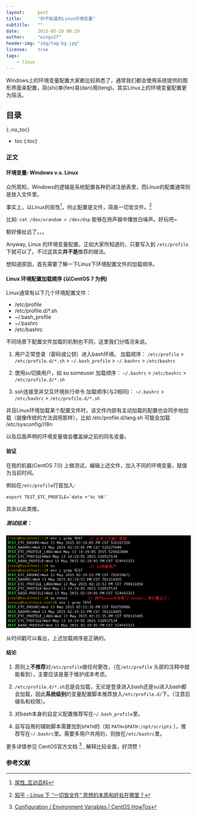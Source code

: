 ```yaml
---
layout:     post
title:      "你不知道的Linux环境变量"
subtitle:   ""
date:		2015-05-28 00:29
author:     "wings27"
header-img: "img/tag-bg.jpg"
license:    true
tags:
    - linux
---
```


Windows上的环境变量配置大家都比较熟悉了，通常我们都会使用系统提供的图形界面来配置，简(shi)单(fen)易(dan)用(teng)。其实Linux上的环境变量配置更为简洁。

## 目录
{:.no_toc}

- toc
{:toc}


### 正文

#### 环境变量: Windows v.s. Linux

众所周知，Windows的逻辑是系统配置各种扔进注册表里，而Linux的配置通常则是放入文件里。

事实上，以Linux的尿性[^1]，何止配置是文件，简直一切皆文件。[^2]

比如: `cat /dev/urandom > /dev/dsp` 能够在扬声器中播放白噪声。好玩吧~

额好像扯远了。。。 

Anyway, Linux 的环境变量配置，正如大家所知道的，只要写入到 `/etc/profile`下就可以了。不过这其实**并不是**推荐的做法。

想知道原因，首先需要了解一下Linux下环境配置文件的加载顺序。

#### Linux 环境配置加载顺序 (以CentOS 7 为例)

Linux通常有以下几个环境配置文件：

- /etc/profile
- /etc/profile.d/*.sh
- ~/.bash_profile
- ~/.bashrc
- /etc/bashrc

不同场景下配置文件加载的机制也不同，这里我们分情况来说。

1. 用户正常登录（密码或公钥）进入bash环境。
加载顺序： 
    `/etc/profile` > `/etc/profile.d/*.sh` > `~/.bash_profile` > `~/.bashrc` > `/etc/bashrc`

2. 使用su切换用户，如 su someuser
加载顺序：
`~/.bashrc` > `/etc/bashrc` > `/etc/profile.d/*.sh`

3. ssh连接至非交互环境执行命令
加载顺序(与2相同)：
`~/.bashrc` > `/etc/bashrc` > `/etc/profile.d/*.sh`

并且Linux环境加载某个配置文件时，该文件内部有主动加载的配置也会同步地加载（就像传统的方法调用那样），比如 /etc/profile.d/lang.sh 可能会加载 /etc/sysconfig/i18n

以及后面声明的环境变量值会覆盖掉之前的同名变量。

#### 验证

在我的机器(CentOS 7.0) 上做测试，编辑上述文件，加入不同的环境变量，赋值为当前时间。

例如在`/etc/profile`行首加入: 

    export TEST_ETC_PROFILE=`date +'%c %N'`

其余以此类推。

##### 测试结果：

![测试结果](/img/in-post/linux-env-test-result.png)

从时间戳可以看出，上述加载顺序是正确的。

#### 结论

1. 原则上**不推荐**对`/etc/profile`做任何更改，（在`/etc/profile` 头部的注释中就能看到），主要应该是基于维护成本考虑。

2. `/etc/profile.d/*.sh`总是会加载，无论是登录进入bash还是su进入bash都会加载，因此**系统级别**的变量配置脚本推荐放入`/etc/profile.d/`下。（注意后缀名和权限）。

3. 对bash本身的自定义配置推荐写在`~/.bash_profile`里。

4. 自写自用的辅助脚本需要加到`$PATH`的（如 `PATH=$PATH:/opt/scripts` ），推荐写在`~/.bashrc`里。需要多用户共用的，则放在`/etc/bashrc`里。

更多详情参见 CentOS官方文档 [^3] , 解释比较全面，好顶赞！


### 参考文献

[^1]: [尿性_互动百科](http://www.baike.com/wiki/%E5%B0%BF%E6%80%A7)

[^2]: [知乎 - Linux 下 “一切皆文件” 思想的本质和好处在哪里？](http://www.zhihu.com/question/25696682)

[^3]: [Configuration / Environment Variables \| CentOS HowTos](http://centoshowtos.org/environment-variables/)
